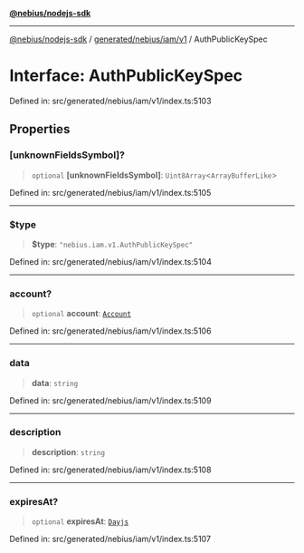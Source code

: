 [**@nebius/nodejs-sdk**](../../../../../README.md)

---

[@nebius/nodejs-sdk](../../../../../README.md) / [generated/nebius/iam/v1](../README.md) / AuthPublicKeySpec

# Interface: AuthPublicKeySpec

Defined in: src/generated/nebius/iam/v1/index.ts:5103

## Properties

### \[unknownFieldsSymbol\]?

> `optional` **\[unknownFieldsSymbol\]**: `Uint8Array`\<`ArrayBufferLike`\>

Defined in: src/generated/nebius/iam/v1/index.ts:5105

---

### $type

> **$type**: `"nebius.iam.v1.AuthPublicKeySpec"`

Defined in: src/generated/nebius/iam/v1/index.ts:5104

---

### account?

> `optional` **account**: [`Account`](Account.md)

Defined in: src/generated/nebius/iam/v1/index.ts:5106

---

### data

> **data**: `string`

Defined in: src/generated/nebius/iam/v1/index.ts:5109

---

### description

> **description**: `string`

Defined in: src/generated/nebius/iam/v1/index.ts:5108

---

### expiresAt?

> `optional` **expiresAt**: [`Dayjs`](../../../../../runtime/protos/core/dayjs/classes/Dayjs.md)

Defined in: src/generated/nebius/iam/v1/index.ts:5107
